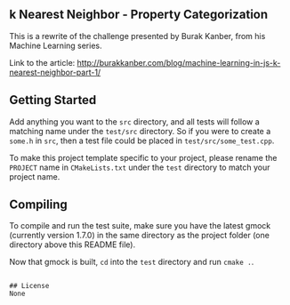 k Nearest Neighbor - Property Categorization
----------------------

This is a rewrite of the challenge presented by Burak Kanber, from his Machine Learning series.

Link to the article: http://burakkanber.com/blog/machine-learning-in-js-k-nearest-neighbor-part-1/

## Getting Started

Add anything you want to the `src` directory, and all tests will follow a matching name under the `test/src` directory. So if you were to create a `some.h` in `src`, then a test file could be placed in `test/src/some_test.cpp`.

To make this project template specific to your project, please rename the `PROJECT` name in `CMakeLists.txt` under the `test` directory to match your project name.

## Compiling

To compile and run the test suite, make sure you have the latest gmock (currently version 1.7.0) in the same directory as the project folder (one directory above this README file).

Now that gmock is built, `cd` into the `test` directory and run `cmake .`.
```

## License
None
